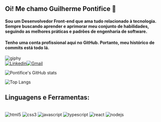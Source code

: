 ## Oi! Me chamo Guilherme Pontifice 🤝
#### Sou um Desenvolvedor Front-end que ama tudo relacionado à tecnologia. Sempre buscando aprender e aprimorar meu conjunto de habilidades, seguindo as melhores práticas e padrões de engenharia de software. 

#### Tenho uma conta profissional aqui no GitHub. Portanto, meu histórico de commits está todo lá.
![giphy](https://github.com/guipontifice/guipontifice/assets/128933748/2b1428ba-1ee2-4452-9a21-70d2ae83b816)<br />
[![Linkedin](https://img.shields.io/badge/LinkedIn-0077B5?style=for-the-badge&logo=linkedin&logoColor=white)](https://www.linkedin.com/in/guilhermepontifice/)[![Gmail](https://img.shields.io/badge/Gmail-D14836?style=for-the-badge&logo=gmail&logoColor=white)](guilhermepontifice.gp@gmail.com)






![Pontifice's GitHub stats](https://github-readme-stats.vercel.app/api?username=guipontifice&show_icons=true&theme=onedark) 

![Top Langs](https://github-readme-stats.vercel.app/api/top-langs/?username=anuraghazra&hide_progress=false)

## Linguagens e Ferramentas:
<div style="display: inline_block"><br />
<img align="center" alt="html5" src="https://img.shields.io/badge/HTML5-E34F26?style=for-the-badge&logo=html5&logoColor=white">
<img align="center" alt="css3" src="https://img.shields.io/badge/CSS3-1572B6?style=for-the-badge&logo=css3&logoColor=white">
<img align="center" alt="javascript" src="https://img.shields.io/badge/JavaScript-F7DF1E?style=for-the-badge&logo=javascript&logoColor=black">
<img align="center" alt="typescript" src="https://img.shields.io/badge/TypeScript-007ACC?style=for-the-badge&logo=typescript&logoColor=white">
<img align="center" alt="react" src="https://img.shields.io/badge/React-20232A?style=for-the-badge&logo=react&logoColor=61DAFB">
<img align="center" alt="nodejs" src="https://img.shields.io/badge/Node.js-43853D?style=for-the-badge&logo=node.js&logoColor=white">
</div>
